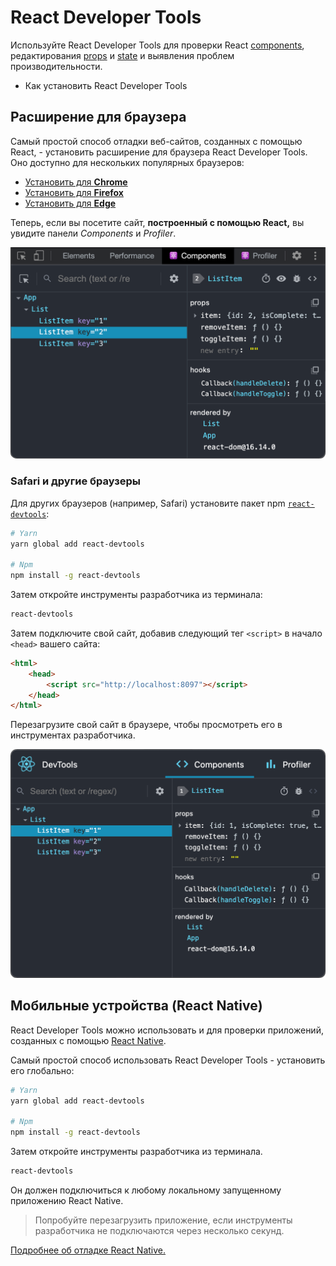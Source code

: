 # React Developer Tools

Используйте React Developer Tools для проверки React [components](your-first-component.md), редактирования [props](passing-props-to-a-component.md) и [state](state-a-components-memory.md) и выявления проблем производительности.

-   Как установить React Developer Tools

## Расширение для браузера

Самый простой способ отладки веб-сайтов, созданных с помощью React, - установить расширение для браузера React Developer Tools. Оно доступно для нескольких популярных браузеров:

-   [Установить для **Chrome**](https://chrome.google.com/webstore/detail/react-developer-tools/fmkadmapgofadopljbjfkapdkoienihi?hl=en)
-   [Установить для **Firefox**](https://addons.mozilla.org/ru/firefox/addon/react-devtools/)
-   [Установить для **Edge**](https://microsoftedge.microsoft.com/addons/detail/react-developer-tools/gpphkfbcpidddadnkolkpfckpihlkkil)

Теперь, если вы посетите сайт, **построенный с помощью React,** вы увидите панели _Components_ и _Profiler_.

![Расширение React Developer Tools](react-devtools-extension.png)

### Safari и другие браузеры

Для других браузеров (например, Safari) установите пакет npm [`react-devtools`](https://www.npmjs.com/package/react-devtools):

```bash
# Yarn
yarn global add react-devtools

# Npm
npm install -g react-devtools
```

Затем откройте инструменты разработчика из терминала:

```bash
react-devtools
```

Затем подключите свой сайт, добавив следующий тег `<script>` в начало `<head>` вашего сайта:

```html
<html>
    <head>
        <script src="http://localhost:8097"></script>
    </head>
</html>
```

Перезагрузите свой сайт в браузере, чтобы просмотреть его в инструментах разработчика.

![React Developer Tools standalone](react-devtools-standalone.png)

## Мобильные устройства (React Native)

React Developer Tools можно использовать и для проверки приложений, созданных с помощью [React Native](https://reactnative.dev/).

Самый простой способ использовать React Developer Tools - установить его глобально:

```bash
# Yarn
yarn global add react-devtools

# Npm
npm install -g react-devtools
```

Затем откройте инструменты разработчика из терминала.

```bash
react-devtools
```

Он должен подключиться к любому локальному запущенному приложению React Native.

> Попробуйте перезагрузить приложение, если инструменты разработчика не подключаются через несколько секунд.

[Подробнее об отладке React Native.](https://reactnative.dev/docs/debugging)
